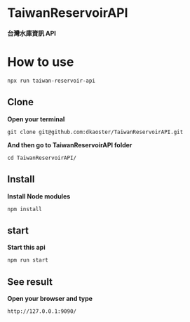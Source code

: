 # TaiwanReservoirAPI

**台灣水庫資訊 API**

# How to use

`npx run taiwan-reservoir-api`

## Clone

**Open your terminal**

`git clone git@github.com:dkaoster/TaiwanReservoirAPI.git`

**And then go to TaiwanReservoirAPI folder**

`cd TaiwanReservoirAPI/`

## Install

**Install Node modules**

`npm install`

## start

**Start this api**

`npm run start`

## See result

**Open your browser and type**

`http://127.0.0.1:9090/`
